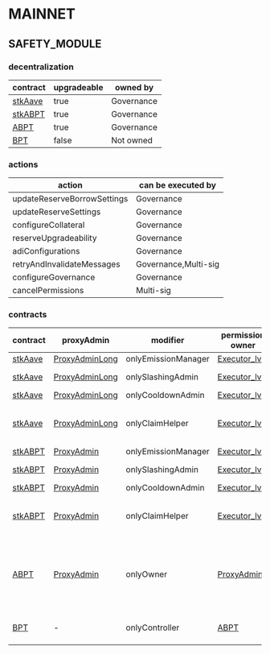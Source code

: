 # MAINNET 
## SAFETY_MODULE 
### decentralization
| contract |upgradeable |owned by |
|----------|----------|----------|
|  [stkAave](https://etherscan.io/address/0x4da27a545c0c5B758a6BA100e3a049001de870f5) |  true |  Governance | |--------|--------|--------|
|  [stkABPT](https://etherscan.io/address/0xa1116930326D21fB917d5A27F1E9943A9595fb47) |  true |  Governance | |--------|--------|--------|
|  [ABPT](https://etherscan.io/address/0x41A08648C3766F9F9d85598fF102a08f4ef84F84) |  true |  Governance | |--------|--------|--------|
|  [BPT](https://etherscan.io/address/0xC697051d1C6296C24aE3bceF39acA743861D9A81) |  false |  Not owned | |--------|--------|--------|

### actions
| action |can be executed by |
|----------|----------|
|  updateReserveBorrowSettings |  Governance | |--------|--------|
|  updateReserveSettings |  Governance | |--------|--------|
|  configureCollateral |  Governance | |--------|--------|
|  reserveUpgradeability |  Governance | |--------|--------|
|  adiConfigurations |  Governance | |--------|--------|
|  retryAndInvalidateMessages |  Governance,Multi-sig | |--------|--------|
|  configureGovernance |  Governance | |--------|--------|
|  cancelPermissions |  Multi-sig | |--------|--------|

### contracts
| contract |proxyAdmin |modifier |permission owner |functions |
|----------|----------|----------|----------|----------|
|  [stkAave](https://etherscan.io/address/0x4da27a545c0c5B758a6BA100e3a049001de870f5) |  [ProxyAdminLong](https://etherscan.io/address/0x86C3FfeE349A7cFf7cA88C449717B1b133bfb517) |  onlyEmissionManager |  [Executor_lvl1](https://etherscan.io/address/0x5300A1a15135EA4dc7aD5a167152C01EFc9b192A) |  configureAssets | |--------|--------|--------|--------|--------|
|  [stkAave](https://etherscan.io/address/0x4da27a545c0c5B758a6BA100e3a049001de870f5) |  [ProxyAdminLong](https://etherscan.io/address/0x86C3FfeE349A7cFf7cA88C449717B1b133bfb517) |  onlySlashingAdmin |  [Executor_lvl1](https://etherscan.io/address/0x5300A1a15135EA4dc7aD5a167152C01EFc9b192A) |  slash, settleSlashing, setMaxSlashablePercentage | |--------|--------|--------|--------|--------|
|  [stkAave](https://etherscan.io/address/0x4da27a545c0c5B758a6BA100e3a049001de870f5) |  [ProxyAdminLong](https://etherscan.io/address/0x86C3FfeE349A7cFf7cA88C449717B1b133bfb517) |  onlyCooldownAdmin |  [Executor_lvl1](https://etherscan.io/address/0x5300A1a15135EA4dc7aD5a167152C01EFc9b192A) |  setCooldownSeconds | |--------|--------|--------|--------|--------|
|  [stkAave](https://etherscan.io/address/0x4da27a545c0c5B758a6BA100e3a049001de870f5) |  [ProxyAdminLong](https://etherscan.io/address/0x86C3FfeE349A7cFf7cA88C449717B1b133bfb517) |  onlyClaimHelper |  [Executor_lvl1](https://etherscan.io/address/0x5300A1a15135EA4dc7aD5a167152C01EFc9b192A) |  cooldownOnBehalfOf, redeemOnBehalf, claimRewardsOnBehalf, claimRewardsAndRedeemOnBehalf | |--------|--------|--------|--------|--------|
|  [stkABPT](https://etherscan.io/address/0xa1116930326D21fB917d5A27F1E9943A9595fb47) |  [ProxyAdmin](https://etherscan.io/address/0xD3cF979e676265e4f6379749DECe4708B9A22476) |  onlyEmissionManager |  [Executor_lvl1](https://etherscan.io/address/0x5300A1a15135EA4dc7aD5a167152C01EFc9b192A) |  configureAssets | |--------|--------|--------|--------|--------|
|  [stkABPT](https://etherscan.io/address/0xa1116930326D21fB917d5A27F1E9943A9595fb47) |  [ProxyAdmin](https://etherscan.io/address/0xD3cF979e676265e4f6379749DECe4708B9A22476) |  onlySlashingAdmin |  [Executor_lvl1](https://etherscan.io/address/0x5300A1a15135EA4dc7aD5a167152C01EFc9b192A) |  slash, settleSlashing, setMaxSlashablePercentage | |--------|--------|--------|--------|--------|
|  [stkABPT](https://etherscan.io/address/0xa1116930326D21fB917d5A27F1E9943A9595fb47) |  [ProxyAdmin](https://etherscan.io/address/0xD3cF979e676265e4f6379749DECe4708B9A22476) |  onlyCooldownAdmin |  [Executor_lvl1](https://etherscan.io/address/0x5300A1a15135EA4dc7aD5a167152C01EFc9b192A) |  setCooldownSeconds | |--------|--------|--------|--------|--------|
|  [stkABPT](https://etherscan.io/address/0xa1116930326D21fB917d5A27F1E9943A9595fb47) |  [ProxyAdmin](https://etherscan.io/address/0xD3cF979e676265e4f6379749DECe4708B9A22476) |  onlyClaimHelper |  [Executor_lvl1](https://etherscan.io/address/0x5300A1a15135EA4dc7aD5a167152C01EFc9b192A) |  cooldownOnBehalfOf, redeemOnBehalf, claimRewardsOnBehalf, claimRewardsAndRedeemOnBehalf | |--------|--------|--------|--------|--------|
|  [ABPT](https://etherscan.io/address/0x41A08648C3766F9F9d85598fF102a08f4ef84F84) |  [ProxyAdmin](https://etherscan.io/address/0xD3cF979e676265e4f6379749DECe4708B9A22476) |  onlyOwner |  [ProxyAdmin](https://etherscan.io/address/0xD3cF979e676265e4f6379749DECe4708B9A22476) |  setCap, setPublicSwap, createPool, updateWeight, updateWeightsGradually, commitAddToken, applyAddToken, removeToken, whitelistLiquidityProvider, removeWhitelistedLiquidityProvider | |--------|--------|--------|--------|--------|
|  [BPT](https://etherscan.io/address/0xC697051d1C6296C24aE3bceF39acA743861D9A81) |  - |  onlyController |  [ABPT](https://etherscan.io/address/0x41A08648C3766F9F9d85598fF102a08f4ef84F84) |  setSwapFee, setController, setPublicSwap, finalize, bind, rebind, unbind | |--------|--------|--------|--------|--------|

